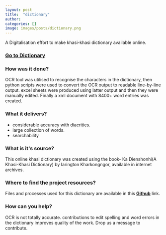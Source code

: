 ```yaml
---
layout: post
title:  "dictionary"
author: 
categories: []
image: images/posts/dictionary.png
---
```


A Digitalisation effort to make khasi-khasi dictionary available online.
### **<a href="http://localhost:8080/khasidict">Go to Dictionary</a>**

### How was it done? 

OCR tool was utilised to recognise the characters in the dictionary, then python scripts were used to convert the OCR output to readable line-by-line output. excel sheets were produced using latter output and then they were manually edited. Finally a xml document with 8400+ word entries was created.

### What it delivers?

* considerable accuracy with diacrities. 
* large collection of words.
* searchability

### What is it's source?

This online khasi dictionary was created using the book- Ka Dienshonhi(A Khasi-Khasi Dictionary) by Iarington Kharkongngor, available in internet archives.

### Where to find the project resources?

Files and processes used for this dictionary are available in this **<a href="https://github.com/udaycruise2903/khasi-dienshonhi">Github</a>** link.

### How can you help?
OCR is not totally accurate. contributions to edit spelling and word errors in the dictionary improves quality of the work. Drop us a message to contribute.